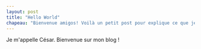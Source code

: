 ```yaml
---
layout: post
title: "Hello World"
chapeau: "Bienvenue amigos! Voilà un petit post pour explique ce que je fais ici :D Bisouuuus."
---
```


Je m'appelle César. Bienvenue sur mon blog !
